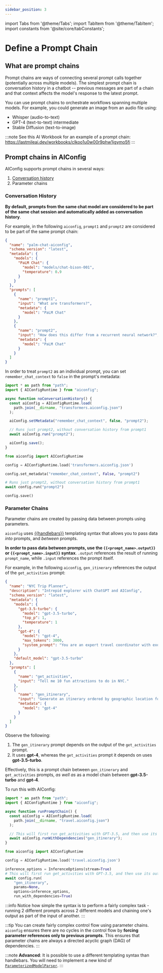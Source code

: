 ```yaml
---
sidebar_position: 3
---
```


import Tabs from '@theme/Tabs';
import TabItem from '@theme/TabItem';
import constants from '@site/core/tabConstants';

# Define a Prompt Chain

## What are prompt chains

Prompt chains are ways of connecting several prompt calls together (potentially across multiple models). The simplest prompt chain is conversation history in a chatbot -- previous messages are part of a chain and that context affects the model's response to the latest prompt.

You can use prompt chains to orchestrate workflows spanning multiple models. For example, you could generate an image from an audio file using:

- Whisper (audio-to-text)
- GPT-4 (text-to-text) intermediate
- Stable Diffusion (text-to-image)

:::note
See this AI Workbook for an example of a prompt chain: https://lastmileai.dev/workbooks/clkoo1u0w00r9phw1jgymo5fi
:::

## Prompt chains in AIConfig

AIConfig supports prompt chains in several ways:

1. [Conversation history](#conversation-history)
2. Parameter chains

### Conversation History

**By default, prompts from the same chat model are considered to be part of the same chat session and automatically added as conversation history**.

For example, in the following `aiconfig`, `prompt1` and `prompt2` are considered to be part of the same prompt chain:

```json title="transformers.aiconfig.json"
{
  "name": "palm-chat-aiconfig",
  "schema_version": "latest",
  "metadata": {
    "models": {
      "PaLM Chat": {
        "model": "models/chat-bison-001",
        "temperature": 0.9
      }
    }
  },
  "prompts": [
    {
      "name": "prompt1",
      "input": "What are transformers?",
      "metadata": {
        "model": "PaLM Chat"
      }
    },
    {
      "name": "prompt2",
      "input": "How does this differ from a recurrent neural network?",
      "metadata": {
        "model": "PaLM Chat"
      }
    }
  ]
}
```

In order to treat `prompt2` as an individual prompt, you can set `remember_chat_context` to `false` in the prompt's metadata:

<Tabs groupId="aiconfig-language" queryString defaultValue={constants.defaultAIConfigLanguage} values={constants.aiConfigLanguages}>
<TabItem value="node">

```typescript title="app.ts"
import * as path from "path";
import { AIConfigRuntime } from "aiconfig";

async function noConversationHistory() {
  const aiConfig = AIConfigRuntime.load(
    path.join(__dirname, "transformers.aiconfig.json")
  );

  aiConfig.setMetadata("remember_chat_context", false, "prompt2");

  // Runs just prompt2, without conversation history from prompt1
  await aiConfig.run("prompt2");

  aiConfig.save();
}
```

</TabItem>
<TabItem value="python">

```python title="app.py"
from aiconfig import AIConfigRuntime

config = AIConfigRuntime.load('transformers.aiconfig.json')

config.set_metadata("remember_chat_context", False, "prompt2")

# Runs just prompt2, without conversation history from prompt1
await config.run("prompt2")

config.save()
```

</TabItem>
</Tabs>

### Parameter Chains

Parameter chains are created by passing data between prompts using parameters.

`aiconfig` uses [{{handlebars}}](https://handlebarsjs.com/) templating syntax that allows you to pass data _into_ prompts, and _between_ prompts.

**In order to pass data between prompts, use the `{{<prompt_name>.output}}` or `{{<prompt_name>.input}}` syntax**. `.output` references the result of running `prompt_name`, while `.input` references the prompt itself.

For example, in the following `aiconfig`, `gen_itinerary` references the output of the `get_activities` prompt:

```json title="travel.aiconfig.json"
{
  "name": "NYC Trip Planner",
  "description": "Intrepid explorer with ChatGPT and AIConfig",
  "schema_version": "latest",
  "metadata": {
    "models": {
      "gpt-3.5-turbo": {
        "model": "gpt-3.5-turbo",
        "top_p": 1,
        "temperature": 1
      },
      "gpt-4": {
        "model": "gpt-4",
        "max_tokens": 3000,
        "system_prompt": "You are an expert travel coordinator with exquisite taste."
      }
    },
    "default_model": "gpt-3.5-turbo"
  },
  "prompts": [
    {
      "name": "get_activities",
      "input": "Tell me 10 fun attractions to do in NYC."
    },
    {
      "name": "gen_itinerary",
      "input": "Generate an itinerary ordered by geographic location for these activities: {{get_activities.output}}.",
      "metadata": {
        "model": "gpt-4"
      }
    }
  ]
}
```

Observe the following:

1. The `gen_itinerary` prompt depends on the output of the `get_activities` prompt.
2. It uses **gpt-4**, whereas the `get_activities` prompt it depends on uses **gpt-3.5-turbo**.

Effectively, this is a prompt chain between `gen_itinerary` and `get_activities` prompts, _as well as_ as a model chain between **gpt-3.5-turbo** and **gpt-4**.

To run this with AIConfig:

<Tabs groupId="aiconfig-language" queryString defaultValue={constants.defaultAIConfigLanguage} values={constants.aiConfigLanguages}>
<TabItem value="node">

```typescript
import * as path from "path";
import { AIConfigRuntime } from "aiconfig";

async function runPromptChain() {
  const aiConfig = AIConfigRuntime.load(
    path.join(__dirname, "travel.aiconfig.json")
  );

  // This will first run get_activities with GPT-3.5, and then use its output to run the gen_itinerary using GPT-4
  await aiConfig.runWithDependencies("gen_itinerary");
}
```

</TabItem>
<TabItem value="python">

```python
from aiconfig import AIConfigRuntime

config = AIConfigRuntime.load('travel.aiconfig.json')

inference_options = InferenceOptions(stream=True)
# This will first run get_activities with GPT-3.5, and then use its output to run the gen_itinerary using GPT-4
await config.run(
    "gen_itinerary",
    params=None,
    options=inference_options,
    run_with_dependencies=True)
```

</TabItem>
</Tabs>

:::info
Notice how simple the syntax is to perform a fairly complex task - running 2 different prompts across 2 different models and chaining one's output as part of the input of another.
:::

:::tip
You can create fairly complex control flow using parameter chains. `aiconfig` ensures there are no cycles in the control flow by **forcing parameter references only to previous prompts**. This ensures that parameter chains are always a directed acyclic graph (DAG) of dependencies.
:::

:::note
**Advanced**: It is possible to use a different templating syntax than handlebars. You will need to implement a new kind of [`ParameterizedModelParser`](https://github.com/lastmile-ai/aiconfig/blob/main/python/src/aiconfig/default_parsers/parameterized_model_parser.py).
:::
